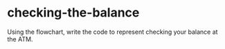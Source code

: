 # checking-the-balance
Using the flowchart, write the code to represent checking your balance at the ATM.
